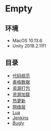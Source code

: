 # Empty

## 环境
* MacOS 10.13.6
* Unity 2018.2.11f1

## 目录
* [代码规范](References/Style/README.md)
* [表格数据](References/Excel/README.md)
* [资源打包](References/Asset/ASSETBUNDLE.md)
* [资源加载](References/Asset/RESOURCE.md)
* [热更新](References/Asset/UPDATER.md)
* [网络层](References/Net/README.md)
* [Lua](References/Lua/README.md)
* [Jenkins](References/Jenkins/README.md)
* [Bugly](References/Bugly/README.md)